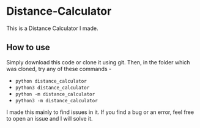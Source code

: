 # Distance-Calculator
This is a Distance Calculator I made.

## How to use

Simply download this code or clone it using git.
Then, in the folder which was cloned, try any of these commands -

- `python distance_calculator`
- `python3 distance_calculator`
- `python -m distance_calculator`
- `python3 -m distance_calculator`

I made this mainly to find issues in it.
If you find a bug or an error, feel free to open an issue and I will solve it.

